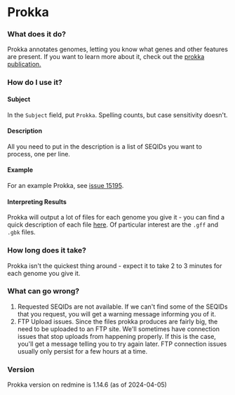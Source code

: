 # Prokka

### What does it do?

Prokka annotates genomes, letting you know what genes and other features are present. If you want to 
learn more about it, check out the [prokka publication.](https://www.ncbi.nlm.nih.gov/pubmed/24642063)

### How do I use it?

#### Subject

In the `Subject` field, put `Prokka`. Spelling counts, but case sensitivity doesn't.

#### Description

All you need to put in the description is a list of SEQIDs you want to process, one per line.

#### Example

For an example Prokka, see [issue 15195](https://redmine.biodiversity.agr.gc.ca/issues/15195).

#### Interpreting Results

Prokka will output a lot of files for each genome you give it - you can find a quick description of
each file [here](https://github.com/tseemann/prokka#output-files). Of particular interest are the `.gff` and `.gbk` files.

### How long does it take?

Prokka isn't the quickest thing around - expect it to take 2 to 3 minutes for each genome you give it.

### What can go wrong?

1. Requested SEQIDs are not available. If we can't find some of the SEQIDs that you request, you will get a warning
message informing you of it.
2. FTP Upload issues. Since the files prokka produces are fairly big, the need to be uploaded to an FTP site. We'll sometimes
have connection issues that stop uploads from happening properly. If this is the case, you'll get a message telling you to 
try again later. FTP connection issues usually only persist for a few hours at a time.

### Version
Prokka version on redmine is 1.14.6 (as of 2024-04-05)

